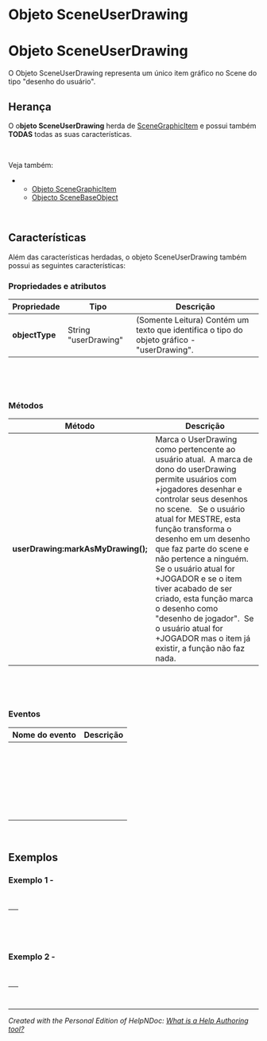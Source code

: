 # Objeto SceneUserDrawing

# Objeto SceneUserDrawing

O Objeto SceneUserDrawing representa um único item gráfico no Scene do tipo "desenho do usuário".

## Herança

O o**bjeto SceneUserDrawing** herda de [SceneGraphicItem](<ObjetoSceneGraphicItem.md>) e possui também **TODAS** todas as suas características.

&nbsp;

Veja também:

* &nbsp;
  * [Objeto SceneGraphicItem](<ObjetoSceneGraphicItem.md>)
  * [Objecto SceneBaseObject](<ObjetoSceneBaseObject.md>)

&nbsp;

## Características

Além das características herdadas, o objeto SceneUserDrawing também possui as seguintes características:

### Propriedades e atributos

| **Propriedade** | Tipo | Descrição |
| --- | --- | --- |
| **objectType** | String "userDrawing" | (Somente Leitura) Contém um texto que identifica o tipo do objeto gráfico - "userDrawing".&nbsp; |


&nbsp;

&nbsp;

### Métodos

| **Método** | Descrição |
| --- | --- |
| **userDrawing:markAsMyDrawing();** | Marca o UserDrawing como pertencente ao usuário atual.&nbsp; A marca de dono do userDrawing permite usuários com +jogadores desenhar e controlar seus desenhos no scene. &nbsp; Se o usuário atual for MESTRE, esta função transforma o desenho em um desenho que faz parte do scene e não pertence a ninguém.&nbsp; Se o usuário atual for +JOGADOR e se o item tiver acabado de ser criado, esta função marca o desenho como "desenho de jogador".&nbsp; Se o usuário atual for +JOGADOR mas o item já existir, a função não faz nada. |


&nbsp;

&nbsp;

### Eventos

| **Nome do evento** | Descrição |
| --- | --- |
| &nbsp; | &nbsp; |
| &nbsp; | &nbsp; |
| &nbsp; | &nbsp; |
| &nbsp; | &nbsp; |
| &nbsp; | &nbsp; |
| &nbsp; | &nbsp; |


&nbsp;

## Exemplos

### Exemplo 1 -&nbsp;

&nbsp;

| &nbsp; |
| --- |


&nbsp;

### Exemplo 2 -&nbsp;

&nbsp;

| &nbsp; |
| --- |



***
_Created with the Personal Edition of HelpNDoc: [What is a Help Authoring tool?](<https://www.helpauthoringsoftware.com>)_
